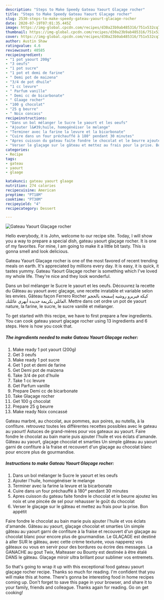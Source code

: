```yaml
---
description: "Steps to Make Speedy Gateau Yaourt Glaçage rocher"
title: "Steps to Make Speedy Gateau Yaourt Glaçage rocher"
slug: 2530-steps-to-make-speedy-gateau-yaourt-glacage-rocher
date: 2020-07-19T07:01:35.445Z
image: https://img-global.cpcdn.com/recipes/d30a23b9ab485316/751x532cq70/gateau-yaourt-glacage-rocher-photo-principale-de-la-recette.jpg
thumbnail: https://img-global.cpcdn.com/recipes/d30a23b9ab485316/751x532cq70/gateau-yaourt-glacage-rocher-photo-principale-de-la-recette.jpg
cover: https://img-global.cpcdn.com/recipes/d30a23b9ab485316/751x532cq70/gateau-yaourt-glacage-rocher-photo-principale-de-la-recette.jpg
author: Austin Shaw
ratingvalue: 4.6
reviewcount: 40585
recipeingredient:
- "1 pot yaourt 200g"
- "3 oeufs"
- "1 pot sucre"
- "1 pot et demi de farine"
- " Demi pot de maizena"
- "3/4 de pot dhuile"
- "1 cc levure"
- " Parfum vanille"
- " Demi cc de bicarbonate"
- " Glaage rocher"
- "100 g chocolat"
- "25 g beurre"
- " Noix concass"
recipeinstructions:
- "Dans un bol mélanger le Sucre le yaourt et les oeufs"
- "Ajouter l&#39;huile, homogénéiser le melange"
- "Terminer avec la farine la levure et la bicarbonate"
- "Cuire dans un four préchauffé à 180° pendant 30 minutes"
- "Apres cuisson du gateau faite fondre le chocolat et le beurre ajoutez les noix et une pincée de sel pour rehausser le goût du chocolat"
- "Verser le glaçage sur le gâteau et mettez au frais pour la prise. Bon appétit"
categories:
- Recipe
tags:
- gateau
- yaourt
- glaage

katakunci: gateau yaourt glaage 
nutrition: 274 calories
recipecuisine: American
preptime: "PT18M"
cooktime: "PT30M"
recipeyield: "4"
recipecategory: Dessert

---
```



![Gateau Yaourt Glaçage rocher](https://img-global.cpcdn.com/recipes/d30a23b9ab485316/751x532cq70/gateau-yaourt-glacage-rocher-photo-principale-de-la-recette.jpg)

Hello everybody, it is John, welcome to our recipe site. Today, I will show you a way to prepare a special dish, gateau yaourt glaçage rocher. It is one of my favorites. For mine, I am going to make it a little bit tasty. This is gonna smell and look delicious.

Gateau Yaourt Glaçage rocher is one of the most favored of recent trending meals on earth. It's appreciated by millions every day. It is easy, it is quick, it tastes yummy. Gateau Yaourt Glaçage rocher is something which I've loved my whole life. They're nice and they look wonderful.

Dans un bol mélanger le Sucre le yaourt et les oeufs. Découvrez la recette du Gâteau au yaourt avec glaçage, une recette inratable et variable selon les envies. Gâteau façon Ferrero Rocher كيكة فيريرو روشيه إسفنجة بالحجم العائلي بكريمة جديدة أبهري عائلتك. Mettre dans cet ordre un pot de yaourt nature, la farine, le sucre, le sucre vanillé et mélanger.


To get started with this recipe, we have to first prepare a few ingredients. You can cook gateau yaourt glaçage rocher using 13 ingredients and 6 steps. Here is how you cook that.

<!--inarticleads1-->

##### The ingredients needed to make Gateau Yaourt Glaçage rocher:

1. Make ready 1 pot yaourt (200g)
1. Get 3 oeufs
1. Make ready 1 pot sucre
1. Get 1 pot et demi de farine
1. Get  Demi pot de maizena
1. Take 3/4 de pot d&#39;huile
1. Take 1 cc levure
1. Get  Parfum vanille
1. Prepare  Demi cc de bicarbonate
1. Take  Glaçage rocher
1. Get 100 g chocolat
1. Prepare 25 g beurre
1. Make ready  Noix concassé


Gateau marbré, au chocolat, aux pommes, aux poires, au nutella, à la confiture. retrouvez toutes les différentes recettes possibles avec le gateau au yaourt! Astuces de grand-mères pour vos gateaux au yaourt. Faire fondre le chocolat au bain marie puis ajouter l&#39;huile et vos éclats d&#39;amande. Gâteau au yaourt, glaçage chocolat et smarties Un simple gâteau au yaourt garni de confiture à la fraise et recouvert d&#39;un glaçage au chocolat blanc pour encore plus de gourmandise. 

<!--inarticleads2-->

##### Instructions to make Gateau Yaourt Glaçage rocher:

1. Dans un bol mélanger le Sucre le yaourt et les oeufs
1. Ajouter l&#39;huile, homogénéiser le melange
1. Terminer avec la farine la levure et la bicarbonate
1. Cuire dans un four préchauffé à 180° pendant 30 minutes
1. Apres cuisson du gateau faite fondre le chocolat et le beurre ajoutez les noix et une pincée de sel pour rehausser le goût du chocolat
1. Verser le glaçage sur le gâteau et mettez au frais pour la prise. Bon appétit


Faire fondre le chocolat au bain marie puis ajouter l&#39;huile et vos éclats d&#39;amande. Gâteau au yaourt, glaçage chocolat et smarties Un simple gâteau au yaourt garni de confiture à la fraise et recouvert d&#39;un glaçage au chocolat blanc pour encore plus de gourmandise. Le GLAÇAGE est destiné à aller SUR le gâteau, avec cette crème texturée, vous napperez vos gâteaux ou vous en servir pour des bordures ou écrire des messages. La GANACHE au gout Twix, Malteaser ou Bounty est destinée à être étalé DANS le gâteau. Glaçage miroir ultra brillant pour sublimer vos entremets. 

So that's going to wrap it up with this exceptional food gateau yaourt glaçage rocher recipe. Thanks so much for reading. I'm confident that you will make this at home. There's gonna be interesting food in home recipes coming up. Don't forget to save this page in your browser, and share it to your family, friends and colleague. Thanks again for reading. Go on get cooking!
